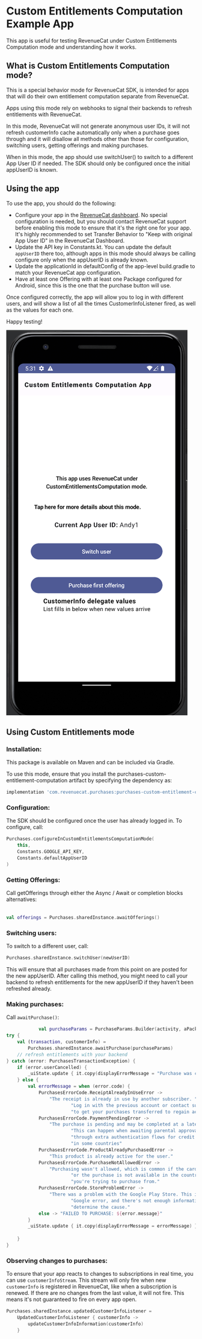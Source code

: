 # Custom Entitlements Computation Example App

This app is useful for testing RevenueCat under Custom Entitlements Computation mode and understanding how it works.

## What is Custom Entitlements Computation mode? 

This is a special behavior mode for RevenueCat SDK, is intended for apps that will do their own entitlement computation separate from RevenueCat. 

Apps using this mode rely on webhooks to signal their backends to refresh entitlements with RevenueCat.

In this mode, RevenueCat will not generate anonymous user IDs, it will not refresh customerInfo cache automatically only when a purchase goes through 
and it will disallow all methods other than those for configuration, switching users, getting offerings and making purchases.

When in this mode, the app should use switchUser() to switch to a different App User ID if needed. 
The SDK should only be configured once the initial appUserID is known.

## Using the app

To use the app, you should do the following: 
- Configure your app in the [RevenueCat dashboard](https://app.revenuecat.com/). No special configuration is needed, but you should contact RevenueCat support
before enabling this mode to ensure that it's the right one for your app. It's highly recommended to set Transfer Behavior to "Keep with original App User ID" in the RevenueCat Dashboard. 
- Update the API key in Constants.kt. You can update the default `appUserID` there too, although apps in this mode should 
always be calling configure only when the appUserID is already known. 
- Update the applicationId in defaultConfig of the app-level build.gradle to match your RevenueCat app configuration.
- Have at least one Offering with at least one Package configured for Android, since this is the one that the purchase button will use. 

Once configured correctly, the app will allow you to log in with different users, and will show a list of all the times CustomerInfoListener fired, as well as 
the values for each one. 

Happy testing!

![sample screenshot](./Sample%20screenshot.png)

## Using Custom Entitlements mode

### Installation: 

This package is available on Maven and can be included via Gradle.

To use this mode, ensure that you install the purchases-custom-entitlement-computation artifact by specifying the dependency as:

```gradle
implementation 'com.revenuecat.purchases:purchases-custom-entitlement-computation:6.8.0'
```

### Configuration: 

The SDK should be configured once the user has already logged in. To configure, call:

```kotlin
Purchases.configureInCustomEntitlementsComputationMode(
    this,
    Constants.GOOGLE_API_KEY,
    Constants.defaultAppUserID
)
```

### Getting Offerings: 

Call getOfferings through either the Async / Await or completion blocks alternatives:

```kotlin

val offerings = Purchases.sharedInstance.awaitOfferings()

```

### Switching users: 

To switch to a different user, call:

```kotlin
Purchases.sharedInstance.switchUser(newUserID)
```

This will ensure that all purchases made from this point on are posted for the new appUserID. 
After calling this method, you might need to call your backend to refresh entitlements for the new appUserID if they haven't been refreshed already.

### Making purchases:

Call `awaitPurchase()`:

```kotlin
            val purchaseParams = PurchaseParams.Builder(activity, aPackage).build()
try {
    val (transaction, customerInfo) =
        Purchases.sharedInstance.awaitPurchase(purchaseParams)
    // refresh entitlements with your backend
} catch (error: PurchasesTransactionException) {
    if (error.userCancelled) {
        _uiState.update { it.copy(displayErrorMessage = "Purchase was cancelled by the user") }
    } else {
        val errorMessage = when (error.code) {
            PurchasesErrorCode.ReceiptAlreadyInUseError ->
                "The receipt is already in use by another subscriber. " +
                        "Log in with the previous account or contact support " +
                        "to get your purchases transferred to regain access"
            PurchasesErrorCode.PaymentPendingError ->
                "The purchase is pending and may be completed at a later time. " +
                        "This can happen when awaiting parental approval or going " +
                        "through extra authentication flows for credit cards " +
                        "in some countries"
            PurchasesErrorCode.ProductAlreadyPurchasedError ->
                "This product is already active for the user."
            PurchasesErrorCode.PurchaseNotAllowedError ->
                "Purchasing wasn't allowed, which is common if the card is declined " +
                        "or the purchase is not available in the country " +
                        "you're trying to purchase from."
            PurchasesErrorCode.StoreProblemError ->
                "There was a problem with the Google Play Store. This is a generic " +
                        "Google error, and there's not enough information to " +
                        "determine the cause."
            else -> "FAILED TO PURCHASE: ${error.message}"
        }
        _uiState.update { it.copy(displayErrorMessage = errorMessage) }

    }
}
```

### Observing changes to purchases:

To ensure that your app reacts to changes to subscriptions in real time, you can use `customerInfoStream`. This stream will only fire when new `customerInfo` is registered
in RevenueCat, like when a subscription is renewed. If there are no changes from the last value, it will not fire. This means it's not guaranteed to fire on every app open.

```kotlin
Purchases.sharedInstance.updatedCustomerInfoListener =
    UpdatedCustomerInfoListener { customerInfo ->
        updateCustomerInfoInformation(customerInfo)
    }
```
